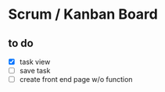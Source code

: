 # Scrum / Kanban Board

## to do

- [x] task view
- [ ] save task
- [ ] create front end page w/o function
